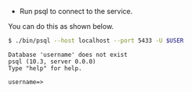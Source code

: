 

* Run psql to connect to the service.

You can do this as shown below.

```sh
$ ./bin/psql --host localhost --port 5433 -U $USER
```

```
Database 'username' does not exist
psql (10.3, server 0.0.0)
Type "help" for help.

username=>
```
